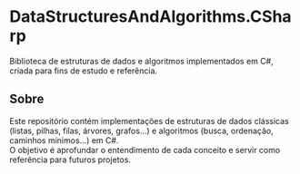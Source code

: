 # DataStructuresAndAlgorithms.CSharp

Biblioteca de estruturas de dados e algoritmos implementados em C#, criada para fins de estudo e referência.

## Sobre
Este repositório contém implementações de estruturas de dados clássicas (listas, pilhas, filas, árvores, grafos…) e algoritmos (busca, ordenação, caminhos mínimos…) em C#.  
O objetivo é aprofundar o entendimento de cada conceito e servir como referência para futuros projetos.
